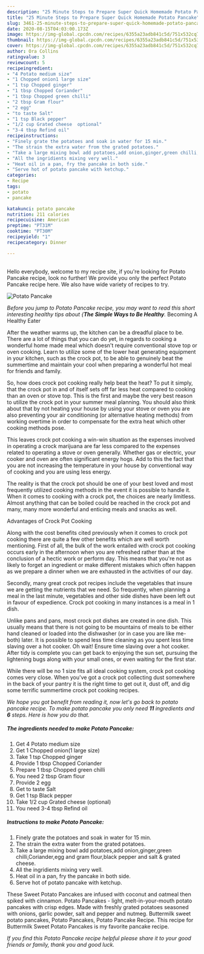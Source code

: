 ```yaml
---
description: "25 Minute Steps to Prepare Super Quick Homemade Potato Pancake"
title: "25 Minute Steps to Prepare Super Quick Homemade Potato Pancake"
slug: 3461-25-minute-steps-to-prepare-super-quick-homemade-potato-pancake
date: 2020-08-15T04:03:00.173Z
image: https://img-global.cpcdn.com/recipes/6355a23adb841c5d/751x532cq70/potato-pancake-recipe-main-photo.jpg
thumbnail: https://img-global.cpcdn.com/recipes/6355a23adb841c5d/751x532cq70/potato-pancake-recipe-main-photo.jpg
cover: https://img-global.cpcdn.com/recipes/6355a23adb841c5d/751x532cq70/potato-pancake-recipe-main-photo.jpg
author: Ora Collins
ratingvalue: 3
reviewcount: 5
recipeingredient:
- "4 Potato medium size"
- "1 Chopped onion1 large size"
- "1 tsp Chopped ginger"
- "1 tbsp Chopped Coriander"
- "1 tbsp Chopped green chilli"
- "2 tbsp Gram flour"
- "2 egg"
- "to taste Salt"
- "1 tsp Black pepper"
- "1/2 cup Grated cheese  optional"
- "3-4 tbsp Refind oil"
recipeinstructions:
- "Finely grate the potatoes and soak in water for 15 min."
- "The strain the extra water from the grated potatoes."
- "Take a large mixing bowl add potatoes,add onion,ginger,green chilli,Coriander,egg and gram flour,black pepper and salt &amp; grated cheese."
- "All the ingridients mixing very well."
- "Heat oil in a pan, fry the pancake in both side."
- "Serve hot of potato pancake with ketchup."
categories:
- Recipe
tags:
- potato
- pancake

katakunci: potato pancake 
nutrition: 211 calories
recipecuisine: American
preptime: "PT31M"
cooktime: "PT30M"
recipeyield: "1"
recipecategory: Dinner

---
```

<br>
Hello everybody, welcome to my recipe site, if you're looking for Potato Pancake recipe, look no further! We provide you only the perfect Potato Pancake recipe here. We also have wide variety of recipes to try.
<br>


![Potato Pancake](https://img-global.cpcdn.com/recipes/6355a23adb841c5d/751x532cq70/potato-pancake-recipe-main-photo.jpg)

<i>Before you jump to Potato Pancake recipe, you may want to read this short interesting healthy tips about {<strong>The Simple Ways to Be Healthy</strong>.</i>
Becoming A Healthy Eater


After the weather warms up, the kitchen can be a dreadful place to be. There are a lot of things that you can do yet, in regards to cooking a wonderful home made meal which doesn't require conventional stove top or oven cooking. Learn to utilize some of the lower heat generating equipment in your kitchen, such as the crock pot, to be able to genuinely beat the summertime and maintain your cool when preparing a wonderful hot meal for friends and family.

So, how does crock pot cooking really help beat the heat? To put it simply, that the crock pot in and of itself sets off far less heat compared to cooking than an oven or stove top. This is the first and maybe the very best reason to utilize the crock pot in your summer meal planning. You should also think about that by not heating your house by using your stove or oven you are also preventing your air conditioning (or alternative heating methods) from working overtime in order to compensate for the extra heat which other cooking methods pose.

This leaves crock pot cooking a win-win situation as the expenses involved in operating a crock marijuana are far less compared to the expenses related to operating a stove or oven generally. Whether gas or electric, your cooker and oven are often significant energy hogs. Add to this the fact that you are not increasing the temperature in your house by conventional way of cooking and you are using less energy.

 The reality is that the crock pot should be one of your best loved and most frequently utilized cooking methods in the event it is possible to handle it. When it comes to cooking with a crock pot, the choices are nearly limitless.  Almost anything that can be boiled could be reached in the crock pot and many, many more wonderful and enticing meals and snacks as well.

Advantages of Crock Pot Cooking

Along with the cost benefits cited previously when it comes to crock pot cooking there are quite a few other benefits which are well worth mentioning. First of all, the bulk of the work entailed with crock pot cooking occurs early in the afternoon when you are refreshed rather than at the conclusion of a hectic work or perform day. This means that you're not as likely to forget an ingredient or make different mistakes which often happen as we prepare a dinner when we are exhausted in the activities of our day.

Secondly, many great crock pot recipes include the vegetables that insure we are getting the nutrients that we need. So frequently, when planning a meal in the last minute, vegetables and other side dishes have been left out in favour of expedience. Crock pot cooking in many instances is a meal in 1 dish.

 Unlike pans and pans, most crock pot dishes are created in one dish. This usually means that there is not going to be mountains of meals to be either hand cleaned or loaded into the dishwasher (or in case you are like me-both) later. It is possible to spend less time cleaning as you spent less time slaving over a hot cooker. Oh wait! Ensure time slaving over a hot cooker. After tidy is complete you can get back to enjoying the sun set, pursuing the lightening bugs along with your small ones, or even waiting for the first star.

While there will be no 1 size fits all ideal cooking system, crock pot cooking comes very close. When you've got a crock pot collecting dust somewhere in the back of your pantry it is the right time to get out it, dust off, and dig some terrific summertime crock pot cooking recipes.


<i>We hope you got benefit from reading it, now let's go back to potato pancake recipe. To make potato pancake you only need <strong>11</strong> ingredients and <strong>6</strong> steps. Here is how you do that.
</i>

##### The ingredients needed to make Potato Pancake:

1. Get 4 Potato medium size
1. Get 1 Chopped onion(1 large size)
1. Take 1 tsp Chopped ginger
1. Provide 1 tbsp Chopped Coriander
1. Prepare 1 tbsp Chopped green chilli
1. You need 2 tbsp Gram flour
1. Provide 2 egg
1. Get to taste Salt
1. Get 1 tsp Black pepper
1. Take 1/2 cup Grated cheese  (optional)
1. You need 3-4 tbsp Refind oil


##### Instructions to make Potato Pancake:

1. Finely grate the potatoes and soak in water for 15 min.
1. The strain the extra water from the grated potatoes.
1. Take a large mixing bowl add potatoes,add onion,ginger,green chilli,Coriander,egg and gram flour,black pepper and salt &amp; grated cheese.
1. All the ingridients mixing very well.
1. Heat oil in a pan, fry the pancake in both side.
1. Serve hot of potato pancake with ketchup.


These Sweet Potato Pancakes are infused with coconut and oatmeal then spiked with cinnamon. Potato Pancakes - light, melt-in-your-mouth potato pancakes with crisp edges. Made with freshly grated potatoes seasoned with onions, garlic powder, salt and pepper and nutmeg. Buttermilk sweet potato pancakes, Potato Pancakes, Potato Pancake Recipe. This recipe for Buttermilk Sweet Potato Pancakes is my favorite pancake recipe. 

<i>If you find this Potato Pancake recipe helpful please share it to your good friends or family, thank you and good luck.</i>
